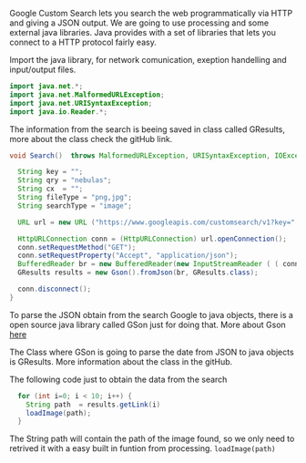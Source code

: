 Google Custom Search lets you search the web programmatically via HTTP and giving a JSON output.
We are going to use processing and some external java libraries. Java provides with a set of libraries that lets you connect to a HTTP protocol fairly easy.

Import the java library, for network comunication, exeption handelling and input/output files.

```java
import java.net.*;
import java.net.MalformedURLException;
import java.net.URISyntaxException;
import java.io.Reader.*;
```

The information from the search is beeing saved in class called GResults, more about the class check the gitHub link.

```java
void Search()  throws MalformedURLException, URISyntaxException, IOException {

  String key = "";
  String qry = "nebulas"; 
  String cx  = "";
  String fileType = "png,jpg";
  String searchType = "image";

  URL url = new URL ("https://www.googleapis.com/customsearch/v1?key=" +key+ "&cx=" +cx+ "&q=" +qry+"&fileType="+fileType+"&searchType="+searchType+"&alt=json");

  HttpURLConnection conn = (HttpURLConnection) url.openConnection();
  conn.setRequestMethod("GET");
  conn.setRequestProperty("Accept", "application/json");
  BufferedReader br = new BufferedReader(new InputStreamReader ( ( conn.getInputStream() ) ) );
  GResults results = new Gson().fromJson(br, GResults.class);

  conn.disconnect();
}
```
To parse the JSON obtain from the search Google to java objects, there is a open source java library called GSon just for doing that. More about Gson [here](https://code.google.com/p/google-gson/)  

The Class where GSon is going to parse the date from JSON to java objects is GResults. More information about the class in the gitHub.

The following code just to obtain the data from the search
```java
  for (int i=0; i < 10; i++) {
    String path  = results.getLink(i)
    loadImage(path);
  }
```
The String path will contain the path of the image found, so we only need to retrived it with a easy built in funtion from processing. `loadImage(path)`

